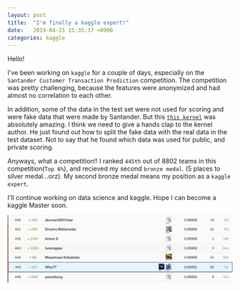 ```yaml
---
layout: post
title:  "I'm finally a kaggle expert!"
date:   2019-04-21 15:35:37 +0900
categories: kaggle
---
```


Hello!

I've been working on `kaggle` for a couple of days, especially on the `Santander Customer Transaction Prediction` competition.
The competition was pretty challenging, because the features were anonymized and had almost no correlation to each other.


In addition, some of the data in the test set were not used for scoring and were fake data that were made by Santander.
But this [`this kernel`](https://www.kaggle.com/yag320/list-of-fake-samples-and-public-private-lb-split) was absolutely amazing. I think we need to give a hands clap to the kernel author. He just found out how to split the fake data with the real data in the test dataset. Not to say that he found which data was used for public, and private scoring.


Anyways, what a competition!! 
I ranked `445th` out of 8802 teams in this competition(`Top 6%`), and recieved my second `bronze medal`. (5 places to silver medal...orz). My second bronze medal means my position as a `kaggle expert`. 


I'll continue working on data science and kaggle. 
Hope I can become a kaggle Master soon.

![kaggle-santander](/assets/images/kaggle-santander.png)
